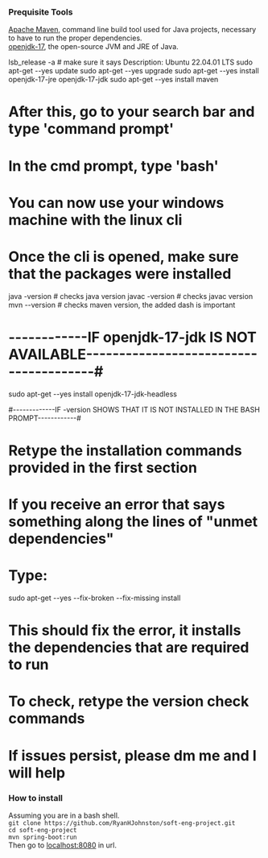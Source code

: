 ### Prequisite Tools
[Apache Maven](https://maven.apache.org/download.cgi), command line build tool used for Java projects, necessary to have to run the proper dependencies. <br>
[openjdk-17](https://openjdk.org/projects/jdk/17/), the open-source JVM and JRE of Java. <br>

lsb_release -a # make sure it says Description: Ubuntu 22.04.01 LTS
sudo apt-get --yes update
sudo apt-get --yes upgrade
sudo apt-get --yes install openjdk-17-jre openjdk-17-jdk
sudo apt-get --yes install maven
# After this, go to your search bar and type 'command prompt'
# In the cmd prompt, type 'bash'
# You can now use your windows machine with the linux cli

# Once the cli is opened, make sure that the packages were installed
java -version # checks java version
javac -version # checks javac version
mvn --version # checks maven version, the added dash is important

# ------------IF openjdk-17-jdk IS NOT AVAILABLE---------------------------------------#
sudo apt-get --yes install openjdk-17-jdk-headless

#-------------IF -version SHOWS THAT IT IS NOT INSTALLED IN THE BASH PROMPT------------#
# Retype the installation commands provided in the first section
# If you receive an error that says something along the lines of "unmet dependencies"
# Type:
sudo apt-get --yes --fix-broken --fix-missing install
# This should fix the error, it installs the dependencies that are required to run
# To check, retype the version check commands
# If issues persist, please dm me and I will help

### How to install
Assuming you are in a bash shell. <br>
`git clone https://github.com/RyanHJohnston/soft-eng-project.git` <br>
`cd soft-eng-project` <br>
`mvn spring-boot:run` <br>
Then go to [localhost:8080](http://localhost:8080/) in url.

